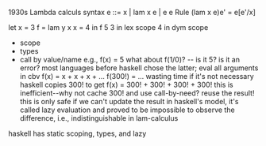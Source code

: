 1930s
Lambda calculs
syntax e ::= x | lam x e | e e
Rule (lam x e)e' = e[e'/x]

let x = 3
    f = lam y x
    x = 4
in f 5
    3 in lex scope
    4 in dym scope

- scope 
- types
- call by value/name
  e.g., f(x) = 5
        what about f(1/0)? -- is it 5? is it an error?
        most languages before haskell chose the latter; eval all arguments in cbv
        f(x) = x + x + x + ...
        f(300!) = ... wasting time if it's not necessary
        haskell copies 300! to get f(x) = 300! + 300! + 300! + 300!
        this is inefficient--why not cache 300! and use call-by-need?
            reuse the result!
        this is only safe if we can't update the result
            in haskell's model, it's called lazy evaluation and proved to be 
            impossible to observe the difference, i.e., indistinguishable in lam-calculus
        
haskell has static scoping, types, and lazy

        

